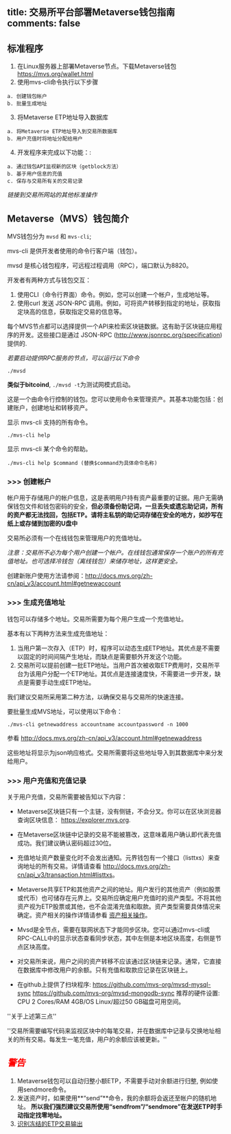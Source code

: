 title: 交易所平台部署Metaverse钱包指南
comments: false
---

## 标准程序
1. 在Linux服务器上部署Metaverse节点。下载Metaverse钱包<https://mvs.org/wallet.html>
2. 使用mvs-cli命令执行以下步骤
```
a. 创建钱包帐户
b. 批量生成地址
```
3.  将Metaverse ETP地址导入数据库
```
a. 将Metaverse ETP地址导入到交易所数据库
b. 用户充值时将地址分配给用户
```
4. 开发程序来完成以下功能：:
```
a. 通过钱包API监视新的区块（getblock方法）
b. 基于用户信息的充值
c. 保存与交易所有关的交易记录
```
*链接到交易所网站的其他标准操作*

## Metaverse（MVS）钱包简介

MVS钱包分为 `mvsd` 和 `mvs-cli`;

mvs-cli 是供开发者使用的命令行客户端（钱包）。

mvsd 是核心钱包程序，可远程过程调用（RPC），端口默认为8820。

开发者有两种方式与钱包交互：

1. 使用CLI（命令行界面）命令。例如，您可以创建一个帐户，生成地址等。
2. 使用curl 发送 JSON-RPC 调用。例如，可将资产转移到指定的地址，获取指定块高的信息，获取指定交易的信息等。

每个MVS节点都可以选择提供一个API来检索区块链数据。这有助于区块链应用程序的开发。这些接口是通过 JSON-RPC (<http://www.jsonrpc.org/specification>) 提供的.

*若要启动提供RPC服务的节点，可以运行以下命令*
```
./mvsd 
```
**类似于bitcoind**, `./mvsd -t`为测试网模式启动。

这是一个由命令行控制的钱包。您可以使用命令来管理资产。其基本功能包括：创建账户，创建地址和转移资产。 

显示 mvs-cli 支持的所有命令。
```
./mvs-cli help
```
显示 mvs-cli 某个命令的帮助。
```
./mvs-cli help $command (替换$command为具体命令名称)
```

### >>> 创建帐户

帐户用于存储用户的帐户信息，这是表明用户持有资产最重要的证据。用户无需确保钱包文件和钱包密码的安全，**但必须备份助记词，一旦丢失或遗忘助记词，所有的资产都无法找回，包括ETP。请将主私钥的助记词存储在安全的地方，如抄写在纸上或存储到加密的U盘中**

交易所必须有一个在线钱包来管理用户的充值地址。 

*注意：交易所不必为每个用户创建一个帐户。在线钱包通常保存一个账户的所有充值地址。也可选择冷钱包（离线钱包）来储存地址，这样更安全。*

创建新账户使用方法请参阅：<http://docs.mvs.org/zh-cn/api_v3/account.html#getnewaccount>

### >>> 生成充值地址

钱包可以存储多个地址。交易所需要为每个用户生成一个充值地址。

基本有以下两种方法来生成充值地址：

1. 当用户第一次存入（ETP）时，程序可以动态生成ETP地址。其优点是不需要以固定的时间间隔产生地址，而缺点是需要额外开发这个功能。
2. 交易所可以提前创建一批ETP地址。当用户首次被收取ETP费用时，交易所平台为该用户分配一个ETP地址。其优点是连接速度快，不需要进一步开发，缺点是需要手动生成ETP地址。

我们建议交易所采用第二种方法，以确保交易与交易所的快速连接。

要批量生成MVS地址，可以使用以下命令：
```
./mvs-cli getnewaddress accountname accountpassword -n 1000
```
参看 <http://docs.mvs.org/zh-cn/api_v3/account.html#getnewaddress>

这些地址将显示为json响应格式。交易所需要将这些地址导入到其数据库中来分发给用户。


### >>> 用户充值和充值记录


关于用户充值，交易所需要被告知以下内容：

* Metaverse区块链只有一个主链，没有侧链，不会分叉。你可以在区块浏览器查询区块信息： <https://explorer.mvs.org>.


* 在Metaverse区块链中记录的交易不能被篡改，这意味着用户确认即代表充值成功。我们建议确认密码超过30位。


* 充值地址资产数量变化时不会发出通知。元界钱包有一个接口（listtxs）来查询地址的所有交易。详情请查看 <http://docs.mvs.org/zh-cn/api_v3/transaction.html#listtxs>。


* Metaverse共享ETP和其他资产之间的地址。用户发行的其他资产（例如股票或代币）也可储存在元界上。交易所应确定用户充值时的资产类型。不将其他资产视为ETP股票或其他，也不会混淆充值和取款。资产类型需要具体情况来确定。资产相关的操作详情请参看 [资产相关操作](/zh-cn/docs/assets-operations.html)。


* Mvsd是全节点，需要在联网状态下才能同步区块。您可以通过mvs-cli或RPC-CALL中的显示状态查看同步状态，其中左侧是本地区块高度，右侧是节点区块高度。


* 对交易所来说，用户之间的资产转移不应该通过区块链来记录。通常，它直接在数据库中修改用户的余额。只有充值和取款应记录在区块链上。


* 在github上提供了扫块程序:
<https://github.com/mvs-org/mvsd-mysql-sync>
<https://github.com/mvs-org/mvsd-mongodb-sync>
推荐的硬件设置: CPU 2 Cores/RAM 4GB/OS Linux/超过50 GB磁盘可用空间。


''关于上述第三点''

''交易所需要编写代码来监视区块中的每笔交易，并在数据库中记录与交换地址相关的所有交易。每发生一笔充值，用户的余额应该被更新。''


## <font color=red>*警告*</font>
1. Metaverse钱包可以自动归整小额ETP，不需要手动对余额进行归整, 例如使用sendmore命令。
2. 发送资产时，如果使用**“send”**命令，我的余额将会返还至帐户的随机地址。 **所以我们强烈建议交易所使用“sendfrom”/“sendmore”在发送ETP时手动指定找零地址。**
3. [识别冻结的ETP交易输出](/zh-cn/docs/recognize-fronzen-ETP-transaction-outputs.html)

